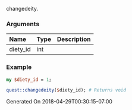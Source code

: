 changedeity.
### Arguments
**Name**|**Type**|**Description**
:---|:---|:---
diety_id|int|

### Example

```perl
my $diety_id = 1;

quest::changedeity($diety_id); # Returns void
```


Generated On 2018-04-29T00:30:15-07:00